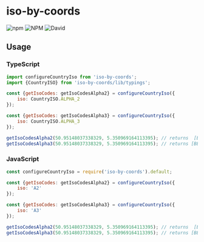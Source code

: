 # iso-by-coords

![npm](https://img.shields.io/npm/v/iso-by-coords)
![NPM](https://img.shields.io/npm/l/iso-by-coords)
![David](https://img.shields.io/david/supersoniko/iso-by-coords.svg)

## Usage

### TypeScript

```javascript
import configureCountryIso from 'iso-by-coords';
import {CountryISO} from 'iso-by-coords/lib/typings';

const {getIsoCodes: getIsoCodesAlpha2} = configureCountryIso({
	iso: CountryISO.ALPHA_2
});

const {getIsoCodes: getIsoCodesAlpha3} = configureCountryIso({
	iso: CountryISO.ALPHA_3
});

getIsoCodesAlpha2(50.95148037338329, 5.350969164113395); // returns  [BE]
getIsoCodesAlpha3(50.95148037338329, 5.350969164113395); // returns [BEL]
```

### JavaScript

```javascript
const configureCountryIso = require('iso-by-coords').default;

const {getIsoCodes: getIsoCodesAlpha2} = configureCountryIso({
	iso: 'A2'
});

const {getIsoCodes: getIsoCodesAlpha3} = configureCountryIso({
	iso: 'A3'
});

getIsoCodesAlpha2(50.95148037338329, 5.350969164113395); // returns  [BE]
getIsoCodesAlpha3(50.95148037338329, 5.350969164113395); // returns [BEL]
```
